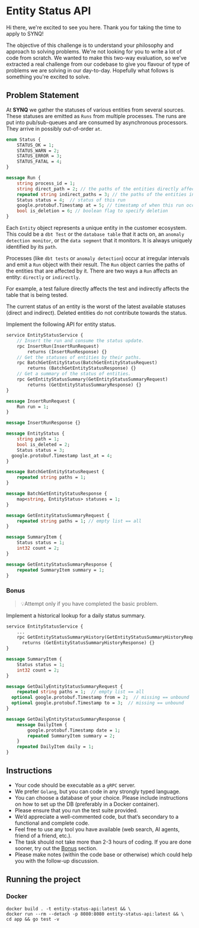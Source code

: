 # Entity Status API

Hi there, we're excited to see you here. Thank you for taking the time to apply to SYNQ!

The objective of this challenge is to understand your philosophy and approach to solving problems. We're not looking for you to write a lot of code from scratch. We wanted to make this two-way evaluation, so we've extracted a real challenge from our codebase to give you flavour of type of problems we are solving in our day-to-day. Hopefully what follows is something you're excited to solve.

## **Problem Statement**

At **SYNQ** we gather the statuses of various entities from several sources. These statuses are emitted as `Runs` from multiple processes. The runs are put into pub/sub-queues and are consumed by asynchronous processors. They arrive in possibly out-of-order `at`.

```protobuf
enum Status {
	STATUS_OK = 1;
	STATUS_WARN = 2;
	STATUS_ERROR = 3;
	STATUS_FATAL = 4;
}

message Run {
	string process_id = 1;
	string direct_path = 2; // the paths of the entities directly affected by this run
	repeated string indirect_paths = 3; // the paths of the entities indirectly affected by this run
	Status status = 4;  // status of this run
	google.protobuf.Timestamp at = 5; // timestamp of when this run occured
	bool is_deletion = 6; // boolean flag to specify deletion
}
```

Each `Entity` object represents a unique entity in the customer ecosystem. This could be a `dbt Test` or the `database table` that it acts on, an `anomaly detection monitor`, or the `data segment` that it monitors. It is always uniquely identified by its `path`.

Processes (like `dbt tests` or `anomaly detection`) occur at irregular intervals and emit a `Run` object with their result. The `Run` object carries the paths of the entities that are affected by it. There are two ways a `Run` affects an entity: `directly` or `indirectly`.

For example, a test failure directly affects the test and indirectly affects the table that is being tested.

The current status of an entity is the worst of the latest available statuses (direct and indirect). Deleted entities do not contribute towards the status.

Implement the following API for entity status.

```protobuf
service EntityStatusService {
	// Insert the run and consume the status update.
	rpc InsertRun(InsertRunRequest)
		returns (InsertRunResponse) {}
	// Get the statuses of entities by their paths.
	rpc BatchGetEntityStatus(BatchGetEntityStatusRequest)
		returns (BatchGetEntityStatusResponse) {}
	// Get a summary of the status of entities.
	rpc GetEntityStatusSummary(GetEntityStatusSummaryRequest)
		returns (GetEntityStatusSummaryResponse) {}
}

message InsertRunRequest {
	Run run = 1;
}

message InsertRunResponse {}

message EntityStatus {
	string path = 1;
	bool is_deleted = 2;
	Status status = 3;
  google.protobuf.Timestamp last_at = 4;
}

message BatchGetEntityStatusRequest {
	repeated string paths = 1;
}

message BatchGetEntityStatusResponse {
	map<string, EntityStatus> statuses = 1;
}

message GetEntityStatusSummaryRequest {
	repeated string paths = 1; // empty list == all
}

message SummaryItem {
	Status status = 1;
	int32 count = 2;
}

message GetEntityStatusSummaryResponse {
	repeated SummaryItem summary = 1;
}
```

### **Bonus**

> 💡Attempt only if you have completed the basic problem.

Implement a historical lookup for a daily status summary.

```protobuf
service EntityStatusService {
	...
	rpc GetEntityStatusSummaryHistory(GetEntityStatusSummaryHistoryRequest)
	  returns (GetEntityStatusSummaryHistoryResponse) {}
}

message SummaryItem {
	Status status = 1;
	int32 count = 2;
}

message GetDailyEntityStatusSummaryRequest {
	repeated string paths = 1;  // empty list == all
  optional google.protobuf.Timestamp from = 2;  // missing == unbound
  optional google.protobuf.Timestamp to = 3;  // missing == unbound
}

message GetDailyEntityStatusSummaryResponse {
	message DailyItem {
		google.protobuf.Timestamp date = 1;
		repeated SummaryItem summary = 2;
	}
	repeated DailyItem daily = 1;
}
```

## **Instructions**

- Your code should be executable as a `gRPC` server.
- We prefer `Golang`, but you can code in any strongly typed language.
- You can choose a database of your choice. Please include instructions on how to set up the DB (preferably in a Docker container).
- Please ensure that you run the test suite provided.
- We’d appreciate a well-commented code, but that’s secondary to a functional and complete code.
- Feel free to use any tool you have available (web search, AI agents, friend of a friend, etc.).
- The task should not take more than 2-3 hours of coding. If you are done sooner, try out the [Bonus](https://www.notion.so/Entity-Status-API-18ff7d6176b3800ea671d901b149d367?pvs=21) section.
- Please make notes (within the code base or otherwise) which could help you with the follow-up discussion.

## Running the project

### Docker

```
docker build . -t entity-status-api:latest && \
docker run --rm --detach -p 8080:8080 entity-status-api:latest && \
cd app && go test -v
```
